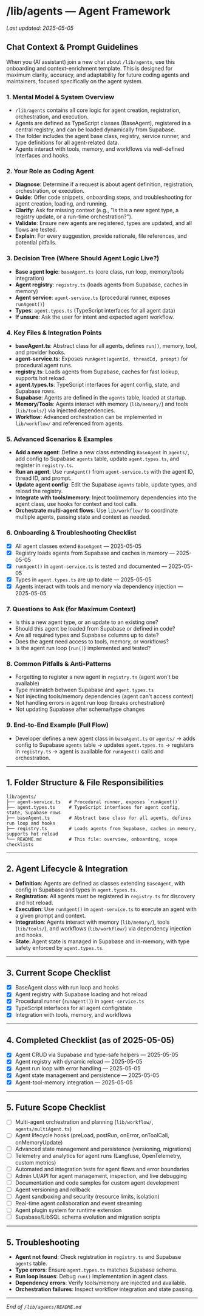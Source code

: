 # /lib/agents — Agent Framework

_Last updated: 2025-05-05_

## Chat Context & Prompt Guidelines

When you (AI assistant) join a new chat about `/lib/agents`, use this onboarding and context-enrichment template. This is designed for maximum clarity, accuracy, and adaptability for future coding agents and maintainers, focused specifically on the agent system.

### 1. Mental Model & System Overview

- `/lib/agents` contains all core logic for agent creation, registration, orchestration, and execution.
- Agents are defined as TypeScript classes (BaseAgent), registered in a central registry, and can be loaded dynamically from Supabase.
- The folder includes the agent base class, registry, service runner, and type definitions for all agent-related data.
- Agents interact with tools, memory, and workflows via well-defined interfaces and hooks.

### 2. Your Role as Coding Agent

- **Diagnose**: Determine if a request is about agent definition, registration, orchestration, or execution.
- **Guide**: Offer code snippets, onboarding steps, and troubleshooting for agent creation, loading, and running.
- **Clarify**: Ask for missing context (e.g., "Is this a new agent type, a registry update, or a run-time orchestration?").
- **Validate**: Ensure new agents are registered, types are updated, and all flows are tested.
- **Explain**: For every suggestion, provide rationale, file references, and potential pitfalls.

### 3. Decision Tree (Where Should Agent Logic Live?)

- **Base agent logic**: `baseAgent.ts` (core class, run loop, memory/tools integration)
- **Agent registry**: `registry.ts` (loads agents from Supabase, caches in memory)
- **Agent service**: `agent-service.ts` (procedural runner, exposes `runAgent()`)
- **Types**: `agent.types.ts` (TypeScript interfaces for all agent data)
- **If unsure**: Ask the user for intent and expected agent workflow.

### 4. Key Files & Integration Points

- **baseAgent.ts**: Abstract class for all agents, defines `run()`, memory, tool, and provider hooks.
- **agent-service.ts**: Exposes `runAgent(agentId, threadId, prompt)` for procedural agent runs.
- **registry.ts**: Loads agents from Supabase, caches for fast lookup, supports hot reload.
- **agent.types.ts**: TypeScript interfaces for agent config, state, and Supabase rows.
- **Supabase**: Agents are defined in the `agents` table, loaded at startup.
- **Memory/Tools**: Agents interact with memory (`lib/memory/`) and tools (`lib/tools/`) via injected dependencies.
- **Workflow**: Advanced orchestration can be implemented in `lib/workflow/` and referenced from agents.

### 5. Advanced Scenarios & Examples

- **Add a new agent**: Define a new class extending `BaseAgent` in `agents/`, add config to Supabase `agents` table, update `agent.types.ts`, and register in `registry.ts`.
- **Run an agent**: Use `runAgent()` from `agent-service.ts` with the agent ID, thread ID, and prompt.
- **Update agent config**: Edit the Supabase `agents` table, update types, and reload the registry.
- **Integrate with tools/memory**: Inject tool/memory dependencies into the agent class, use hooks for context and tool calls.
- **Orchestrate multi-agent flows**: Use `lib/workflow/` to coordinate multiple agents, passing state and context as needed.

### 6. Onboarding & Troubleshooting Checklist

- [x] All agent classes extend `BaseAgent` — 2025-05-05
- [x] Registry loads agents from Supabase and caches in memory — 2025-05-05
- [x] `runAgent()` in `agent-service.ts` is tested and documented — 2025-05-05
- [x] Types in `agent.types.ts` are up to date — 2025-05-05
- [x] Agents interact with tools and memory via dependency injection — 2025-05-05

### 7. Questions to Ask (for Maximum Context)

- Is this a new agent type, or an update to an existing one?
- Should this agent be loaded from Supabase or defined in code?
- Are all required types and Supabase columns up to date?
- Does the agent need access to tools, memory, or workflows?
- Is the agent run loop (`run()`) implemented and tested?

### 8. Common Pitfalls & Anti-Patterns

- Forgetting to register a new agent in `registry.ts` (agent won't be available)
- Type mismatch between Supabase and `agent.types.ts`
- Not injecting tools/memory dependencies (agent can't access context)
- Not handling errors in agent run loop (breaks orchestration)
- Not updating Supabase after schema/type changes

### 9. End-to-End Example (Full Flow)

- Developer defines a new agent class in `baseAgent.ts` or `agents/` → adds config to Supabase `agents` table → updates `agent.types.ts` → registers in `registry.ts` → agent is available for `runAgent()` calls and orchestration.

---

## 1. Folder Structure & File Responsibilities

```
lib/agents/
├── agent-service.ts   # Procedural runner, exposes `runAgent()`
├── agent.types.ts     # TypeScript interfaces for agent config, state, Supabase rows
├── baseAgent.ts       # Abstract base class for all agents, defines run loop and hooks
├── registry.ts        # Loads agents from Supabase, caches in memory, supports hot reload
└── README.md          # This file: overview, onboarding, scope checklists
```

---

## 2. Agent Lifecycle & Integration

- **Definition**: Agents are defined as classes extending `BaseAgent`, with config in Supabase and types in `agent.types.ts`.
- **Registration**: All agents must be registered in `registry.ts` for discovery and hot reload.
- **Execution**: Use `runAgent()` in `agent-service.ts` to execute an agent with a given prompt and context.
- **Integration**: Agents interact with memory (`lib/memory/`), tools (`lib/tools/`), and workflows (`lib/workflow/`) via dependency injection and hooks.
- **State**: Agent state is managed in Supabase and in-memory, with type safety enforced by `agent.types.ts`.

---

## 3. Current Scope Checklist

- [x] BaseAgent class with run loop and hooks
- [x] Agent registry with Supabase loading and hot reload
- [x] Procedural runner (`runAgent()`) in `agent-service.ts`
- [x] TypeScript interfaces for all agent config/state
- [x] Integration with tools, memory, and workflows

---

## 4. Completed Checklist (as of 2025-05-05)

- [x] Agent CRUD via Supabase and type-safe helpers — 2025-05-05
- [x] Agent registry with dynamic reload — 2025-05-05
- [x] Agent run loop with error handling — 2025-05-05
- [x] Agent state management and persistence — 2025-05-05
- [x] Agent-tool-memory integration — 2025-05-05

---

## 5. Future Scope Checklist

- [ ] Multi-agent orchestration and planning (`lib/workflow/`, `agents/multiAgent.ts`)
- [ ] Agent lifecycle hooks (preLoad, postRun, onError, onToolCall, onMemoryUpdate)
- [ ] Advanced state management and persistence (versioning, migrations)
- [ ] Telemetry and analytics for agent runs (Langfuse, OpenTelemetry, custom metrics)
- [ ] Automated and integration tests for agent flows and error boundaries
- [ ] Admin UI/API for agent management, inspection, and live debugging
- [ ] Documentation and code samples for custom agent development
- [ ] Agent versioning and rollback
- [ ] Agent sandboxing and security (resource limits, isolation)
- [ ] Real-time agent collaboration and event streaming
- [ ] Agent plugin system for runtime extension
- [ ] Supabase/LibSQL schema evolution and migration scripts

---

## 5. Troubleshooting

- **Agent not found**: Check registration in `registry.ts` and Supabase `agents` table.
- **Type errors**: Ensure `agent.types.ts` matches Supabase schema.
- **Run loop issues**: Debug `run()` implementation in agent class.
- **Dependency errors**: Verify tools/memory are injected and available.
- **Orchestration failures**: Inspect workflow integration and state passing.

---

_End of `/lib/agents/README.md`_
